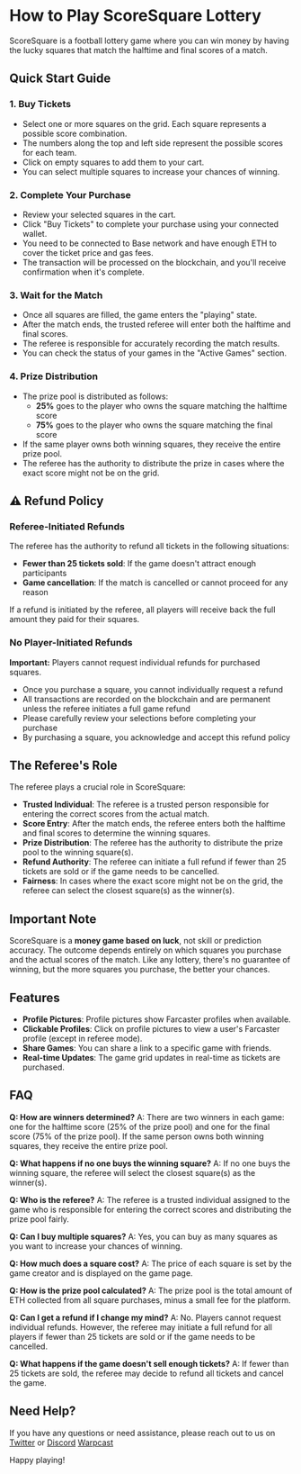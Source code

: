 # How to Play ScoreSquare Lottery

ScoreSquare is a football lottery game where you can win money by having the lucky squares that match the halftime and final scores of a match.

## Quick Start Guide

### 1. Buy Tickets

- Select one or more squares on the grid. Each square represents a possible score combination.
- The numbers along the top and left side represent the possible scores for each team.
- Click on empty squares to add them to your cart.
- You can select multiple squares to increase your chances of winning.

### 2. Complete Your Purchase

- Review your selected squares in the cart.
- Click "Buy Tickets" to complete your purchase using your connected wallet.
- You need to be connected to Base network and have enough ETH to cover the ticket price and gas fees.
- The transaction will be processed on the blockchain, and you'll receive confirmation when it's complete.

### 3. Wait for the Match

- Once all squares are filled, the game enters the "playing" state.
- After the match ends, the trusted referee will enter both the halftime and final scores.
- The referee is responsible for accurately recording the match results.
- You can check the status of your games in the "Active Games" section.

### 4. Prize Distribution

- The prize pool is distributed as follows:
  - **25%** goes to the player who owns the square matching the halftime score
  - **75%** goes to the player who owns the square matching the final score
- If the same player owns both winning squares, they receive the entire prize pool.
- The referee has the authority to distribute the prize in cases where the exact score might not be on the grid.

## ⚠️ Refund Policy

### Referee-Initiated Refunds

The referee has the authority to refund all tickets in the following situations:

- **Fewer than 25 tickets sold**: If the game doesn't attract enough participants
- **Game cancellation**: If the match is cancelled or cannot proceed for any reason

If a refund is initiated by the referee, all players will receive back the full amount they paid for their squares.

### No Player-Initiated Refunds

**Important:** Players cannot request individual refunds for purchased squares.

- Once you purchase a square, you cannot individually request a refund
- All transactions are recorded on the blockchain and are permanent unless the referee initiates a full game refund
- Please carefully review your selections before completing your purchase
- By purchasing a square, you acknowledge and accept this refund policy

## The Referee's Role

The referee plays a crucial role in ScoreSquare:

- **Trusted Individual**: The referee is a trusted person responsible for entering the correct scores from the actual match.
- **Score Entry**: After the match ends, the referee enters both the halftime and final scores to determine the winning squares.
- **Prize Distribution**: The referee has the authority to distribute the prize pool to the winning square(s).
- **Refund Authority**: The referee can initiate a full refund if fewer than 25 tickets are sold or if the game needs to be cancelled.
- **Fairness**: In cases where the exact score might not be on the grid, the referee can select the closest square(s) as the winner(s).

## Important Note

ScoreSquare is a **money game based on luck**, not skill or prediction accuracy. The outcome depends entirely on which squares you purchase and the actual scores of the match. Like any lottery, there's no guarantee of winning, but the more squares you purchase, the better your chances.

## Features

- **Profile Pictures**: Profile pictures show Farcaster profiles when available.
- **Clickable Profiles**: Click on profile pictures to view a user's Farcaster profile (except in referee mode).
- **Share Games**: You can share a link to a specific game with friends.
- **Real-time Updates**: The game grid updates in real-time as tickets are purchased.

## FAQ

**Q: How are winners determined?**
A: There are two winners in each game: one for the halftime score (25% of the prize pool) and one for the final score (75% of the prize pool). If the same person owns both winning squares, they receive the entire prize pool.

**Q: What happens if no one buys the winning square?**
A: If no one buys the winning square, the referee will select the closest square(s) as the winner(s).

**Q: Who is the referee?**
A: The referee is a trusted individual assigned to the game who is responsible for entering the correct scores and distributing the prize pool fairly.

**Q: Can I buy multiple squares?**
A: Yes, you can buy as many squares as you want to increase your chances of winning.

**Q: How much does a square cost?**
A: The price of each square is set by the game creator and is displayed on the game page.

**Q: How is the prize pool calculated?**
A: The prize pool is the total amount of ETH collected from all square purchases, minus a small fee for the platform.

**Q: Can I get a refund if I change my mind?**
A: No. Players cannot request individual refunds. However, the referee may initiate a full refund for all players if fewer than 25 tickets are sold or if the game needs to be cancelled.

**Q: What happens if the game doesn't sell enough tickets?**
A: If fewer than 25 tickets are sold, the referee may decide to refund all tickets and cancel the game.

## Need Help?

If you have any questions or need assistance, please reach out to us on [Twitter](https://twitter.com/scoresquare) or [Discord](https://discord.gg/scoresquare) 
[Warpcast](https://warpcast.com/gabedev.eth) 

Happy playing! 
